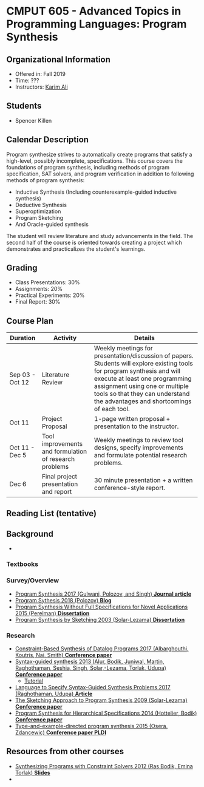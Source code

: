# CMPUT 605 - Advanced Topics in Programming Languages: Program Synthesis

## Organizational Information
* Offered in: Fall 2019
* Time: ???
* Instructors: [Karim Ali](http://karimali.ca)

## Students
- Spencer Killen

## Calendar Description

Program synthesize strives to automatically create programs that satisfy a high-level, possibly incomplete, specifications. This course covers the foundations of program synthesis, including methods of program specification, SAT solvers, and program verification in addition to following methods of program synthesis:
- Inductive Synthesis (Including counterexample-guided inductive synthesis)
- Deductive Synthesis
- Superoptimization
- Program Sketching
- And Oracle-guided synthesis  

The student will review literature and study advancements in the field. The second half of the course is oriented towards creating a project which demonstrates and practicalizes the student's learnings.

## Grading
* Class Presentations: 30%
* Assignments: 20%
* Practical Experiments: 20%
* Final Report: 30%

## Course Plan
| Duration | Activity | Details |
| ---- | -------- | ------- |
| Sep 03 - Oct 12 | Literature Review | Weekly meetings for presentation/discussion of papers. Students will explore existing tools for program synthesis and will execute at least one programming assignment using one or multiple tools so that they can understand the advantages and shortcomings of each tool. |
| Oct 11 | Project Proposal | 1-page written proposal + presentation to the instructor. |
| Oct 11 - Dec 5 | Tool improvements and formulation of research problems | Weekly meetings to review tool designs, specify improvements and formulate potential research problems. |
| Dec 6 | Final project presentation and report | 30 minute presentation + a written conference-style report. |

## Reading List (tentative)

## Background
- 

### Textbooks

### Survey/Overview
- [Program Synthesis 2017 (Gulwani, Polozov, and Singh) **Journal article**](https://www.nowpublishers.com/article/Details/PGL-010)
- [Program Sythesis 2018 (Polozov) **Blog**](https://alexpolozov.com/blog/program-synthesis-2018/)
- [Program Synthesis Without Full Specifications for Novel Applications 2015 (Perelman) **Dissertation**](https://homes.cs.washington.edu/~djg/theses/perelman_dissertation.pdf)
- [Program Synthesis by Sketching 2003 (Solar-Lezama) **Dissertation**](http://citeseerx.ist.psu.edu/viewdoc/download?doi=10.1.1.207.9048&rep=rep1&type=pdf)


### Research
- [Constraint-Based Synthesis of Datalog Programs 2017 (Albarghouthi, Koutris, Nai, Smith) **Conference paper**](https://link.springer.com/chapter/10.1007/978-3-319-66158-2_44)
- [Syntax-guided synthesis 2013 (Alur, Bodik, Juniwal, Martin, Raghothaman, Seshia, Singh, Solar,-Lezama, Torlak, Udupa) **Conference paper**](https://ieeexplore-ieee-org.login.ezproxy.library.ualberta.ca/abstract/document/6679385)
  - [Tutorial](https://ieeexplore-ieee-org.login.ezproxy.library.ualberta.ca/document/6670958)
- [Language to Specify Syntax-Guided Synthesis Problems 2017 (Raghothaman, Udupa) **Article**](https://arxiv.org/pdf/1405.5590.pdf)
- [The Sketching Approach to Program Synthesis 2009 (Solar-Lezama) **Conference paper**](https://link.springer.com/chapter/10.1007/978-3-642-10672-9_3)
- [Program Synthesis for Hierarchical Specifications 2014 (Hottelier, Bodik) **Conference paper**](https://www.semanticscholar.org/paper/Program-Synthesis-for-Hierarchical-Specifications-Hottelier-Bodik/315c8a3966282c1f7718e07aa92e6f7ba335974a)
- [Type-and-example-directed program synthesis 2015 (Osera, Zdancewic) **Conference paper PLDI**](https://dl.acm.org/citation.cfm?id=2738007)

## Resources from other courses
- [Synthesizing Programs with
Constraint Solvers 2012 (Ras Bodik, Emina Torlak) **Slides**](https://homes.cs.washington.edu/~bodik/ucb/Files/2012/CAV-2012.pdf)
- 
